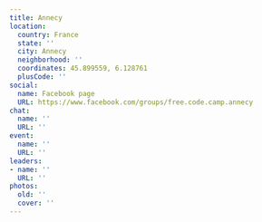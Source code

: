 ```yaml
---
title: Annecy
location:
  country: France
  state: ''
  city: Annecy
  neighborhood: ''
  coordinates: 45.899559, 6.128761
  plusCode: ''
social:
  name: Facebook page
  URL: https://www.facebook.com/groups/free.code.camp.annecy
chat:
  name: ''
  URL: ''
event:
  name: ''
  URL: ''
leaders:
- name: ''
  URL: ''
photos:
  old: ''
  cover: ''
---
```

